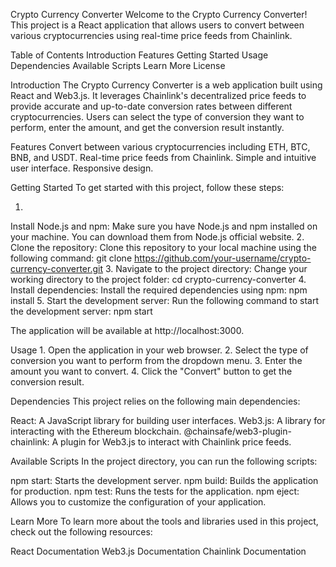 Crypto Currency Converter
Welcome to the Crypto Currency Converter! This project is a React application that allows users to convert between various cryptocurrencies using real-time price feeds from Chainlink.

Table of Contents
Introduction
Features
Getting Started
Usage
Dependencies
Available Scripts
Learn More
License


Introduction
The Crypto Currency Converter is a web application built using React and Web3.js. It leverages Chainlink's decentralized price feeds to provide accurate and up-to-date conversion rates between different cryptocurrencies. Users can select the type of conversion they want to perform, enter the amount, and get the conversion result instantly.

Features
Convert between various cryptocurrencies including ETH, BTC, BNB, and USDT.
Real-time price feeds from Chainlink.
Simple and intuitive user interface.
Responsive design.


Getting Started
To get started with this project, follow these steps:

1.
Install Node.js and npm: Make sure you have Node.js and npm installed on your machine. You can download them from Node.js official website.
2.
Clone the repository: Clone this repository to your local machine using the following command:
git clone https://github.com/your-username/crypto-currency-converter.git
3.
Navigate to the project directory: Change your working directory to the project folder:
cd crypto-currency-converter
4.
Install dependencies: Install the required dependencies using npm:
npm install
5.
Start the development server: Run the following command to start the development server:
npm start

The application will be available at http://localhost:3000.


Usage
1.
Open the application in your web browser.
2.
Select the type of conversion you want to perform from the dropdown menu.
3.
Enter the amount you want to convert.
4.
Click the "Convert" button to get the conversion result.


Dependencies
This project relies on the following main dependencies:

React: A JavaScript library for building user interfaces.
Web3.js: A library for interacting with the Ethereum blockchain.
@chainsafe/web3-plugin-chainlink: A plugin for Web3.js to interact with Chainlink price feeds.


Available Scripts
In the project directory, you can run the following scripts:

npm start: Starts the development server.
npm build: Builds the application for production.
npm test: Runs the tests for the application.
npm eject: Allows you to customize the configuration of your application.


Learn More
To learn more about the tools and libraries used in this project, check out the following resources:

React Documentation
Web3.js Documentation
Chainlink Documentation
